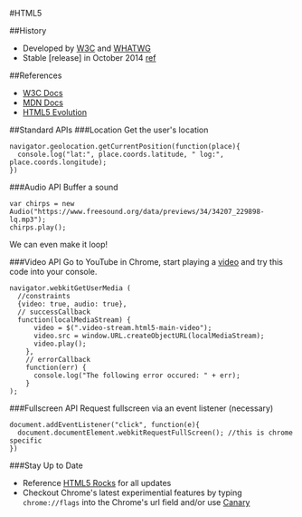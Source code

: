#HTML5

##History
* Developed by [W3C](http://en.wikipedia.org/wiki/World_Wide_Web_Consortium) and [WHATWG](http://en.wikipedia.org/wiki/WHATWG)
* Stable [release] in October 2014 [ref](http://techcrunch.com/2014/10/28/w3c-declares-html5-standard-done/)


##References
* [W3C Docs](http://www.w3.org/TR/)
* [MDN Docs](https://developer.mozilla.org/en-US/docs/Web/Guide/HTML/HTML5)
* [HTML5 Evolution](http://evolutionofweb.appspot.com/)

##Standard APIs
###Location
Get the user's location

```
navigator.geolocation.getCurrentPosition(function(place){
  console.log("lat:", place.coords.latitude, " log:", place.coords.longitude);
})
```
###Audio API
Buffer a sound

```
var chirps = new Audio("https://www.freesound.org/data/previews/34/34207_229898-lq.mp3");
chirps.play();
```
We can even make it loop!

###Video API
Go to YouTube in Chrome, start playing a [video](https://www.youtube.com/watch?v=9bZkp7q19f0) and try this code into your console.

```
navigator.webkitGetUserMedia (
  //constraints
  {video: true, audio: true},
  // successCallback
  function(localMediaStream) {
      video = $(".video-stream.html5-main-video");
      video.src = window.URL.createObjectURL(localMediaStream);
      video.play();
    },
    // errorCallback
    function(err) {
      console.log("The following error occured: " + err);
    }
);
```
###Fullscreen API
Request fullscreen via an event listener (necessary)

```
document.addEventListener("click", function(e){
  document.documentElement.webkitRequestFullScreen(); //this is chrome specific
})
```
###Stay Up to Date
* Reference [HTML5 Rocks](http://updates.html5rocks.com/) for all updates
* Checkout Chrome's latest experimential features by typing `chrome://flags` into the Chrome's url field and/or use [Canary](https://www.google.com/chrome/browser/canary.html)